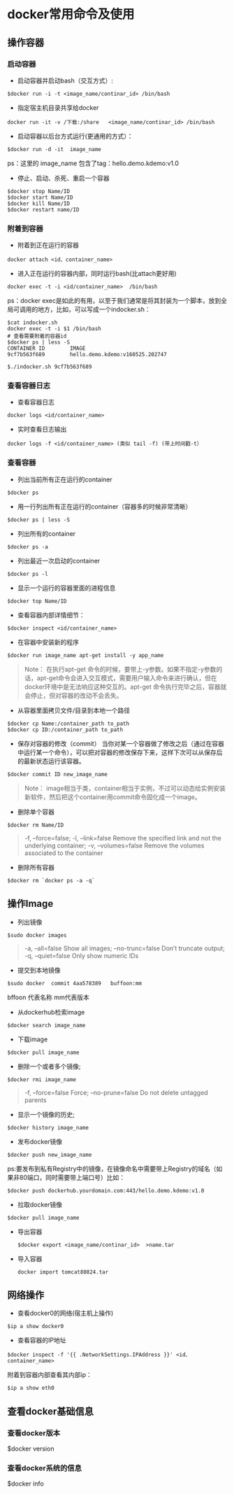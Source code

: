 # docker常用命令及使用

## 操作容器

### 启动容器

- 启动容器并启动bash（交互方式）:

```
$docker run -i -t <image_name/continar_id> /bin/bash
```

- 指定宿主机目录共享给docker

```
docker run -it -v /下载:/share   <image_name/continar_id> /bin/bash
```

- 启动容器以后台方式运行(更通用的方式）：

```
$docker run -d -it  image_name
```

ps：这里的 image_name 包含了tag：hello.demo.kdemo:v1.0

- 停止、启动、杀死、重启一个容器

```
$docker stop Name/ID  
$docker start Name/ID  
$docker kill Name/ID  
$docker restart name/ID
```



### 附着到容器

- 附着到正在运行的容器

```
docker attach <id、container_name>
```

- 进入正在运行的容器内部，同时运行bash(比attach更好用)

```
docker exec -t -i <id/container_name>  /bin/bash
```

ps：docker exec是如此的有用，以至于我们通常是将其封装为一个脚本，放到全局可调用的地方，比如，可以写成一个indocker.sh：

```
$cat indocker.sh 
docker exec -t -i $1 /bin/bash
# 查看需要附着的容器id
$docker ps | less -S
CONTAINER ID        IMAGE                                                 
9cf7b563f689        hello.demo.kdemo:v160525.202747

$./indocker.sh 9cf7b563f689 
```

### 查看容器日志

- 查看容器日志

```
docker logs <id/container_name>
```

- 实时查看日志输出

```
docker logs -f <id/container_name> (类似 tail -f) (带上时间戳-t）
```

### 查看容器

- 列出当前所有正在运行的container

```
$docker ps
```

- 用一行列出所有正在运行的container（容器多的时候非常清晰）

```
$docker ps | less -S
```

- 列出所有的container

```
$docker ps -a  
```

- 列出最近一次启动的container

```
$docker ps -l 
```

- 显示一个运行的容器里面的进程信息

```
$docker top Name/ID  
```

- 查看容器内部详情细节：

```
$docker inspect <id/container_name>
```

- 在容器中安装新的程序

```
$docker run image_name apt-get install -y app_name  
```

> Note： 在执行apt-get 命令的时候，要带上-y参数。如果不指定-y参数的话，apt-get命令会进入交互模式，需要用户输入命令来进行确认，但在docker环境中是无法响应这种交互的。apt-get 命令执行完毕之后，容器就会停止，但对容器的改动不会丢失。

- 从容器里面拷贝文件/目录到本地一个路径

```
$docker cp Name:/container_path to_path  
$docker cp ID:/container_path to_path
```

- 保存对容器的修改（commit） 当你对某一个容器做了修改之后（通过在容器中运行某一个命令），可以把对容器的修改保存下来，这样下次可以从保存后的最新状态运行该容器。

```
$docker commit ID new_image_name  
```

> Note： image相当于类，container相当于实例，不过可以动态给实例安装新软件，然后把这个container用commit命令固化成一个image。

- 删除单个容器

```
$docker rm Name/ID 
```

> -f, –force=false; -l, –link=false Remove the specified link and not the underlying container; -v, –volumes=false Remove the volumes associated to the container

- 删除所有容器

```
$docker rm `docker ps -a -q`  
```



## 操作Image

- 列出镜像

```
$sudo docker images
```

> -a, –all=false Show all images; –no-trunc=false Don’t truncate output; -q, –quiet=false Only show numeric IDs

- 提交到本地镜像

```
$sudo docker  commit 4aa578389   buffoon:mm
```

bffoon 代表名称       mm代表版本

-  从dockerhub检索image

```
$docker search image_name
```

- 下载image

```
$docker pull image_name
```

- 删除一个或者多个镜像;

```
$docker rmi image_name  
```

> -f, –force=false Force; –no-prune=false Do not delete untagged parents

- 显示一个镜像的历史;

```
$docker history image_name
```

- 发布docker镜像

```
$docker push new_image_name
```

ps:要发布到私有Registry中的镜像，在镜像命名中需要带上Registry的域名（如果非80端口，同时需要带上端口号）比如：

```
$docker push dockerhub.yourdomain.com:443/hello.demo.kdemo:v1.0
```

- 拉取docker镜像

```
$docker pull image_name
```

- 导出容器

  ```
  $docker export <image_name/continar_id>  >name.tar
  ```

- 导入容器

  ```
  docker import tomcat80824.tar
  ```

  

## 网络操作

- 查看docker0的网络(宿主机上操作)

```
$ip a show docker0
```

- 查看容器的IP地址

```
$docker inspect -f '{{ .NetworkSettings.IPAddress }}' <id、container_name>
```

附着到容器内部查看其内部ip：

```
$ip a show eth0
```

## 查看docker基础信息

### 查看docker版本

$docker version

### 查看docker系统的信息

$docker info



